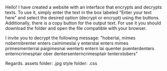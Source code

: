 Hello!
I have created a website with an interface that encrypts and decrypts texts. To use it, simply enter the text in the box labeled "Enter your text here" and select the desired option (decrypt or encrypt) using the buttons. Additionally, there is a copy button for the output text.
For use it you should download the folder and open the file compatible with your browser.

I invite you to decrypt the following message:
"hoberlai, mimes nobermbrenter enters caimimeslai y enterstai enters mimes primesmenterrai paigimesnai wenterb entern 
lai quenter puenterdenters enterncrimesptair ober dentersenterncrimesptair tenterxtobers"

Regards.
assets folder: .jpg style folder: .css
